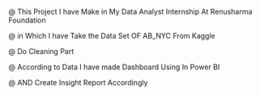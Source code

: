 @ This Project I have Make in My Data Analyst Internship At Renusharma Foundation 

@ in Which I have Take the Data Set OF AB_NYC  From Kaggle

@ Do Cleaning Part

@ According to Data I have made Dashboard Using In Power BI

@ AND Create Insight Report  Accordingly
